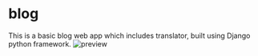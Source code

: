 # blog
This is a basic blog web app which includes translator, built using Django python framework.
![preview](https://user-images.githubusercontent.com/97466298/213603054-b11cfeb9-74e8-49e6-b3de-71b4391cfe99.png)
